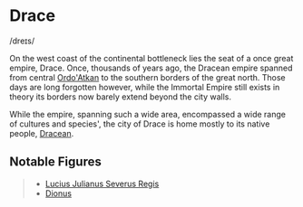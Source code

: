 # Drace
/dreɪs/

On the west coast of the continental bottleneck lies the seat of a once great empire, Drace. Once, thousands of years ago, the Dracean empire spanned from central [Ordo'Atkan](../Ordo'Atkan/Ordo'Atkan.md) to the southern borders of the great north. Those days are long forgotten however, while the Immortal Empire still exists in theory its borders now barely extend beyond the city walls.

While the empire, spanning such a wide area, encompassed a wide range of cultures and species', the city of Drace is home mostly to its native people, [Dracean](../../Species/Homonid/Dracean.md).

## Notable Figures

> - [Lucius Julianus Severus Regis](../../People/Draceans/Lucius%20Julianus%20Severus%20Regis.md)
> - [Dionus](../../People/Draceans/Dionus.md)